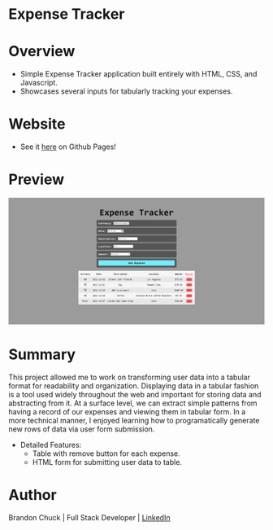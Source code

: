 # Expense Tracker

# Overview

- Simple Expense Tracker application built entirely with HTML, CSS, and Javascript.
- Showcases several inputs for tabularly tracking your expenses.

# Website

- See it [here](https://brandonchuck.github.io/Project-4-ExpenseTracker/) on Github Pages! 

# Preview

![expense-tracker-preview.png](expense-tracker-preview.png)

# Summary

This project allowed me to work on transforming user data into a tabular format for readability and organization. Displaying data in a tabular fashion is a tool used widely throughout the web and important for storing data and abstracting from it. At a surface level, we can extract simple patterns from having a record of our expenses and viewing them in tabular form. In a more technical manner, I enjoyed learning how to programatically generate new rows of data via user form submission.

- Detailed Features:
    - Table with remove button for each expense.
    - HTML form for submitting user data to table.

# Author

Brandon Chuck | Full Stack Developer | [LinkedIn](https://www.linkedin.com/in/brandonchuck/)

